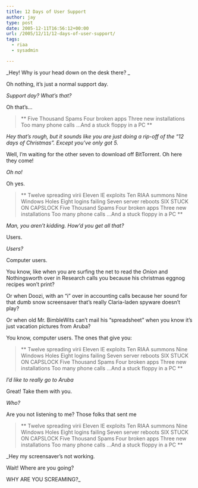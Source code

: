 ```yaml
---
title: 12 Days of User Support
author: jay
type: post
date: 2005-12-11T16:56:12+00:00
url: /2005/12/11/12-days-of-user-support/
tags:
  - riaa
  - sysadmin

---
```

\_Hey! Why is your head down on the desk there? \_

Oh nothing, it’s just a normal support day.

_Support day? What’s that?_

Oh that’s…

> \*\* Five Thousand Spams Four broken apps Three new installations Too many phone calls …And a stuck floppy in a PC \*\*

_Hey that’s rough, but it sounds like you are just doing a rip-off of the “12 days of Christmas”. Except you’ve only got 5._

Well, I’m waiting for the other seven to download off BitTorrent. Oh here they come!

_Oh no!_

Oh yes.

> \*\* Twelve spreading virii Eleven IE exploits Ten RIAA summons Nine Windows Holes Eight logins failing Seven server reboots SIX STUCK ON CAPSLOCK Five Thousand Spams Four broken apps Three new installations Too many phone calls …And a stuck floppy in a PC \*\*

_Man, you aren’t kidding. How’d you get all that?_

Users.

_Users?_

Computer users.

You know, like when you are surfing the net to read the _Onion_ and Nothingsworth over in Research calls you because his christmas eggnog recipes won’t print?

Or when Doozi, with an “i” over in accounting calls because her sound for that dumb snow screensaver that’s really Claria-laden spyware doesn’t play?

Or when old Mr. BimbleWits can’t mail his “spreadsheet” when you know it’s just vacation pictures from Aruba?

You know, computer users. The ones that give you:

> \*\* Twelve spreading virii Eleven IE exploits Ten RIAA summons Nine Windows Holes Eight logins failing Seven server reboots SIX STUCK ON CAPSLOCK Five Thousand Spams Four broken apps Three new installations Too many phone calls …And a stuck floppy in a PC \*\*

_I’d like to really go to Aruba_

Great! Take them with you.

_Who?_

Are you not listening to me? Those folks that sent me

> \*\* Twelve spreading virii Eleven IE exploits Ten RIAA summons Nine Windows Holes Eight logins failing Seven server reboots SIX STUCK ON CAPSLOCK Five Thousand Spams Four broken apps Three new installations Too many phone calls …And a stuck floppy in a PC \*\*

_Hey my screensaver’s not working.

Wait! Where are you going?

WHY ARE YOU SCREAMING?_